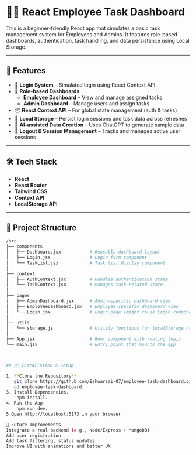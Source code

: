# 🧑‍💼 React Employee Task Dashboard

This is a beginner-friendly React app that simulates a basic task management system for Employees and Admins. It features role-based dashboards, authentication, task handling, and data persistence using Local Storage.

---

## 🚀 Features

- 🔐 **Login System** – Simulated login using React Context API
- 👥 **Role-based Dashboards**
  - **Employee Dashboard** – View and manage assigned tasks
  - **Admin Dashboard** – Manage users and assign tasks
- 📦 **React Context API** – For global state management (auth & tasks)
- 💾 **Local Storage** – Persist login sessions and task data across refreshes
- 🧠 **AI-assisted Data Creation** – Uses ChatGPT to generate sample data
- 🔄 **Logout & Session Management** – Tracks and manages active user sessions

---

## 🛠️ Tech Stack

- **React**
- **React Router**
- **Tailwind CSS** 
- **Context API**
- **LocalStorage API**

---

## 📂 Project Structure

```bash
/src
├── components
│   ├── Dashboard.jsx           # Reusable dashboard layout
│   ├── Login.jsx               # Login form component
│   └── TaskList.jsx            # Task list display component
│
├── context
│   ├── AuthContext.jsx         # Handles authentication state
│   └── TaskContext.jsx         # Manages task-related state
│
├── pages
│   ├── AdminDashboard.jsx      # Admin-specific dashboard view
│   ├── EmployeeDashboard.jsx   # Employee-specific dashboard view
│   └── Login.jsx               # Login page (might reuse Login component)
│
├── utils
│   └── storage.js              # Utility functions for localStorage handling
│
├── App.jsx                     # Root component with routing logic
└── main.jsx                    # Entry point that mounts the app



## 📦 Installation & Setup

1. **Clone the Repository**
   git clone https://github.com/Eshwarsai-07/employee-task-dashboard.git.
   cd employee-task-dashboard.
3. Install Dependencies.
    npm install.
4. Run the App.
    npm run dev.
5.Open http://localhost:5173 in your browser.

📝 Future Improvements.
Integrate a real backend (e.g., Node/Express + MongoDB)
Add user registration
Add task filtering, status updates
Improve UI with animations and better UX
